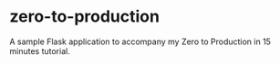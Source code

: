 # zero-to-production

A sample Flask application to accompany my Zero to Production in 15 minutes
tutorial.
